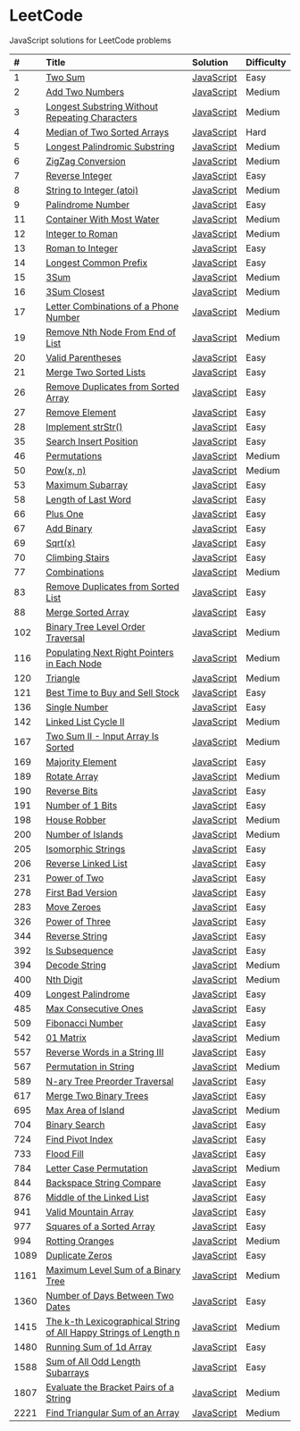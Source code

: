 # LeetCode

JavaScript solutions for LeetCode problems

| #    | Title | Solution | Difficulty |
| :--- | :---- | :------- | :--------- |
| 1    | [Two Sum](https://leetcode.com/problems/two-sum/) | [JavaScript](./solutions/0001_two_sum.js) | Easy |
| 2    | [Add Two Numbers](https://leetcode.com/problems/add-two-numbers/) | [JavaScript](./solutions/0002_add_two_numbers.js) | Medium |
| 3    | [Longest Substring Without Repeating Characters](https://leetcode.com/problems/longest-substring-without-repeating-characters/) | [JavaScript](./solutions/0003_longest_substring_without_repeating_characters.js) | Medium |
| 4    | [Median of Two Sorted Arrays](https://leetcode.com/problems/median-of-two-sorted-arrays/) | [JavaScript](./solutions/0004_median_of_two_sorted_arrays.js) | Hard |
| 5    | [Longest Palindromic Substring](https://leetcode.com/problems/longest-palindromic-substring/) | [JavaScript](./solutions/0005_longest_palindromic_substring.js) | Medium |
| 6    | [ZigZag Conversion](https://leetcode.com/problems/zigzag-conversion/) | [JavaScript](./solutions/0006_zigzag_conversion.js) | Medium |
| 7    | [Reverse Integer](https://leetcode.com/problems/reverse-integer/) | [JavaScript](./solutions/0007_reverse_integer.js) | Easy |
| 8    | [String to Integer (atoi)](https://leetcode.com/problems/string-to-integer-atoi/) | [JavaScript](./solutions/0008_string_to_integer_atoi.js) | Medium |
| 9    | [Palindrome Number](https://leetcode.com/problems/palindrome-number/) | [JavaScript](./solutions/0009_palindrome_number.js) | Easy |
| 11   | [Container With Most Water](https://leetcode.com/problems/container-with-most-water/) | [JavaScript](./solutions/0011_container_with_most_water.js) | Medium |
| 12   | [Integer to Roman](https://leetcode.com/problems/integer-to-roman/) | [JavaScript](./solutions/0012_integer_to_roman.js) | Medium |
| 13   | [Roman to Integer](https://leetcode.com/problems/roman-to-integer/) | [JavaScript](./solutions/0013_roman_to_integer.js) | Easy |
| 14   | [Longest Common Prefix](https://leetcode.com/problems/longest-common-prefix/) | [JavaScript](./solutions/0014_longest_common_prefix.js) | Easy |
| 15   | [3Sum](https://leetcode.com/problems/3sum/) | [JavaScript](./solutions/0015_3sum.js) | Medium |
| 16   | [3Sum Closest](https://leetcode.com/problems/3sum-closest/) | [JavaScript](./solutions/0016_3sum_closest.js) | Medium |
| 17   | [Letter Combinations of a Phone Number](https://leetcode.com/problems/letter-combinations-of-a-phone-number/) | [JavaScript](./solutions/0017_letter_combinations_of_a_phone_number.js) | Medium |
| 19   | [Remove Nth Node From End of List](https://leetcode.com/problems/remove-nth-node-from-end-of-list/) | [JavaScript](./solutions/0019_remove_nth_node_from_end_of_list.js) | Medium |
| 20   | [Valid Parentheses](https://leetcode.com/problems/valid-parentheses/) | [JavaScript](./solutions/0020_valid_parentheses.js) | Easy |
| 21   | [Merge Two Sorted Lists](https://leetcode.com/problems/merge-two-sorted-lists/) | [JavaScript](./solutions/0021_merge_two_sorted_lists.js) | Easy |
| 26   | [Remove Duplicates from Sorted Array](https://leetcode.com/problems/remove-duplicates-from-sorted-array/) | [JavaScript](./solutions/0026_remove_duplicates_from_sorted_array.js) | Easy |
| 27   | [Remove Element](https://leetcode.com/problems/remove-element/) | [JavaScript](./solutions/0027_remove_element.js) | Easy |
| 28   | [Implement strStr()](https://leetcode.com/problems/implement-strstr/) | [JavaScript](./solutions/0028_implement_strstr.js) | Easy |
| 35   | [Search Insert Position](https://leetcode.com/problems/search-insert-position/) | [JavaScript](./solutions/0035_search_insert_position.js) | Easy |
| 46   | [Permutations](https://leetcode.com/problems/permutations/) | [JavaScript](./solutions/0046_permutations.js) | Medium |
| 50   | [Pow(x, n)](https://leetcode.com/problems/powx-n/) | [JavaScript](./solutions/0050_powx_n.js) | Medium |
| 53   | [Maximum Subarray](https://leetcode.com/problems/maximum-subarray/) | [JavaScript](./solutions/0053_maximum_subarray.js) | Easy |
| 58   | [Length of Last Word](https://leetcode.com/problems/length-of-last-word/) | [JavaScript](./solutions/0058_length_of_last_word.js) | Easy |
| 66   | [Plus One](https://leetcode.com/problems/plus-one/) | [JavaScript](./solutions/0066_plus_one.js) | Easy |
| 67   | [Add Binary](https://leetcode.com/problems/add-binary/) | [JavaScript](./solutions/0067_add_binary.js) | Easy |
| 69   | [Sqrt(x)](https://leetcode.com/problems/sqrtx/) | [JavaScript](./solutions/0069_sqrtx.js) | Easy |
| 70   | [Climbing Stairs](https://leetcode.com/problems/climbing-stairs/) | [JavaScript](./solutions/0070_climbing_stairs.js) | Easy |
| 77   | [Combinations](https://leetcode.com/problems/combinations/) | [JavaScript](./solutions/0077_combinations.js) | Medium |
| 83   | [Remove Duplicates from Sorted List](https://leetcode.com/problems/remove-duplicates-from-sorted-list/) | [JavaScript](./solutions/0083_remove_duplicates_from_sorted_list.js) | Easy |
| 88   | [Merge Sorted Array](https://leetcode.com/problems/merge-sorted-array/) | [JavaScript](./solutions/0088_merge_sorted_array.js) | Easy |
| 102  | [Binary Tree Level Order Traversal](https://leetcode.com/problems/binary-tree-level-order-traversal/) | [JavaScript](./solutions/102_binary_tree_level_order_traversal.js) | Medium |
| 116  | [Populating Next Right Pointers in Each Node](https://leetcode.com/problems/populating-next-right-pointers-in-each-node/) | [JavaScript](./solutions/0116_populating_next_right_pointers_in_each_node.js) | Medium |
| 120  | [Triangle](https://leetcode.com/problems/triangle/) | [JavaScript](./solutions/0120_triangle.js) | Medium |
| 121  | [Best Time to Buy and Sell Stock](https://leetcode.com/problems/best-time-to-buy-and-sell-stock/) | [JavaScript](./solutions/0121_best_time_to_buy_and_sell_stock.js) | Easy |
| 136  | [Single Number](https://leetcode.com/problems/single-number/) | [JavaScript](./solutions/0136_single_number.js) | Easy |
| 142  | [Linked List Cycle II](https://leetcode.com/problems/linked-list-cycle-ii/) | [JavaScript](./solutions/0142_linked_list_cycle_ii.js) | Medium |
| 167  | [Two Sum II - Input Array Is Sorted](https://leetcode.com/problems/two-sum-ii-input-array-is-sorted/) | [JavaScript](./solutions/0167_two_sum_ii_input_array_is_sorted.js) | Medium |
| 169  | [Majority Element](https://leetcode.com/problems/majority-element/) | [JavaScript](./solutions/0169_majority_element.js) | Easy |
| 189  | [Rotate Array](https://leetcode.com/problems/rotate-array/) | [JavaScript](./solutions/0189_rotate_array.js) | Medium |
| 190  | [Reverse Bits](https://leetcode.com/problems/reverse-bits/) | [JavaScript](./solutions/0190_reverse_bits.js) | Easy |
| 191  | [Number of 1 Bits](https://leetcode.com/problems/number-of-1-bits/) | [JavaScript](./solutions/0191_number_of_1_bits.js) | Easy |
| 198  | [House Robber](https://leetcode.com/problems/house-robber/) | [JavaScript](./solutions/0198_house_robber.js) | Medium |
| 200  | [Number of Islands](https://leetcode.com/problems/number-of-islands/) | [JavaScript](./solutions/0200_number_of_islands.js) | Medium |
| 205  | [Isomorphic Strings](https://leetcode.com/problems/isomorphic-strings/) | [JavaScript](./solutions/0205_isomorphic_strings.js) | Easy |
| 206  | [Reverse Linked List](https://leetcode.com/problems/reverse-linked-list/) | [JavaScript](./solutions/0206_reverse_linked_list.js) | Easy |
| 231  | [Power of Two](https://leetcode.com/problems/power-of-two/) | [JavaScript](./solutions/0231_power_of_two.js) | Easy |
| 278  | [First Bad Version](https://leetcode.com/problems/first-bad-version/) | [JavaScript](./solutions/0278_first_bad_version.js) | Easy |
| 283  | [Move Zeroes](https://leetcode.com/problems/move-zeroes/) | [JavaScript](./solutions/0283_move_zeroes.js) | Easy |
| 326  | [Power of Three](https://leetcode.com/problems/power-of-three/) | [JavaScript](./solutions/0326_power_of_three.js) | Easy |
| 344  | [Reverse String](https://leetcode.com/problems/reverse-string/) | [JavaScript](./solutions/0344_reverse_string.js) | Easy |
| 392  | [Is Subsequence](https://leetcode.com/problems/is-subsequence/) | [JavaScript](./solutions/0392_is_subsequence.js) | Easy |
| 394  | [Decode String](https://leetcode.com/problems/decode-string/) | [JavaScript](./solutions/0394_decode_string.js) | Medium |
| 400  | [Nth Digit](https://leetcode.com/problems/nth-digit/) | [JavaScript](./solutions/0400_nth_digit.js) | Medium |
| 409  | [Longest Palindrome](https://leetcode.com/problems/longest-palindrome/) | [JavaScript](./solutions/0409_longest_palindrome.js) | Easy |
| 485  | [Max Consecutive Ones](https://leetcode.com/problems/max-consecutive-ones/) | [JavaScript](./solutions/0485_max_consecutive_ones.js) | Easy |
| 509  | [Fibonacci Number](https://leetcode.com/problems/fibonacci-number/) | [JavaScript](./solutions/0509_fibonacci_number.js) | Easy |
| 542  | [01 Matrix](https://leetcode.com/problems/01-matrix/) | [JavaScript](./solutions/0542_01_matrix.js) | Medium |
| 557  | [Reverse Words in a String III](https://leetcode.com/problems/reverse-words-in-a-string-iii/) | [JavaScript](./solutions/0557_reverse_words_in_a_string_iii.js) | Easy |
| 567  | [Permutation in String](https://leetcode.com/problems/permutation-in-string/) | [JavaScript](./solutions/0567_permutation_in_string.js) | Medium |
| 589  | [N-ary Tree Preorder Traversal](https://leetcode.com/problems/n-ary-tree-preorder-traversal/) | [JavaScript](./solutions/0589_n_ary_tree_preorder_traversal.js) | Easy |
| 617  | [Merge Two Binary Trees](https://leetcode.com/problems/merge-two-binary-trees/) | [JavaScript](./solutions/0617_merge_two_binary_trees.js) | Easy |
| 695  | [Max Area of Island](https://leetcode.com/problems/max-area-of-island/) | [JavaScript](./solutions/solutions/0695_max_area_of_island.js) | Medium |
| 704  | [Binary Search](https://leetcode.com/problems/binary-search/) | [JavaScript](./solutions/0704_binary_search.js) | Easy |
| 724  | [Find Pivot Index](https://leetcode.com/problems/find-pivot-index/) | [JavaScript](./solutions/0724_find_pivot_index.js) | Easy |
| 733  | [Flood Fill](https://leetcode.com/problems/flood-fill/) | [JavaScript](./solutions/0733_flood_fill.js) | Easy |
| 784  | [Letter Case Permutation](https://leetcode.com/problems/letter-case-permutation/) | [JavaScript](./solutions/0784_letter_case_permutation.js) | Medium |
| 844  | [Backspace String Compare](https://leetcode.com/problems/backspace-string-compare/) | [JavaScript](./solutions/0844_backspace_string_compare.js) | Easy |
| 876  | [Middle of the Linked List](https://leetcode.com/problems/middle-of-the-linked-list/) | [JavaScript](./solutions/0876_middle_of_the_linked_list.js) | Easy |
| 941  | [Valid Mountain Array](https://leetcode.com/problems/valid-mountain-array/) | [JavaScript](./solutions/0941_valid_mountain_array.js) | Easy |
| 977  | [Squares of a Sorted Array](https://leetcode.com/problems/squares-of-a-sorted-array/) | [JavaScript](./solutions/0977_squares_of_a_sorted_array.js) | Easy |
| 994  | [Rotting Oranges](https://leetcode.com/problems/rotting-oranges/) | [JavaScript](./solutions/0994_rotting_oranges.js) | Medium |
| 1089 | [Duplicate Zeros](https://leetcode.com/problems/duplicate-zeros/) | [JavaScript](./solutions/1089_duplicate_zeros.js) | Easy |
| 1161 | [Maximum Level Sum of a Binary Tree](https://leetcode.com/problems/maximum-level-sum-of-a-binary-tree/) | [JavaScript](./solutions/1161_maximum_level_sum_of_a_binary_tree.js) | Medium |
| 1360 | [Number of Days Between Two Dates](https://leetcode.com/problems/number-of-days-between-two-dates/) | [JavaScript](./solutions/1360_number_of_days_between_two_dates.js) | Easy |
| 1415 | [The k-th Lexicographical String of All Happy Strings of Length n](https://leetcode.com/problems/the-k-th-lexicographical-string-of-all-happy-strings-of-length-n/) | [JavaScript](./solutions/1415_the_k_th_lexicographical_string_of_all_happy_strings_of_length_n.js) | Medium |
| 1480 | [Running Sum of 1d Array](https://leetcode.com/problems/running-sum-of-1d-array/) | [JavaScript](./solutions/1480_running_sum_of_1d_array.js) | Easy |
| 1588 | [Sum of All Odd Length Subarrays](https://leetcode.com/problems/sum-of-all-odd-length-subarrays/) | [JavaScript](./solutions/1588_sum_of_all_odd_length_subarrays.js) | Easy |
| 1807 | [Evaluate the Bracket Pairs of a String](https://leetcode.com/problems/evaluate-the-bracket-pairs-of-a-string/) | [JavaScript](./solutions/1807_evaluate_the_bracket_pairs_of_a_string.js) | Medium |
| 2221 | [Find Triangular Sum of an Array](https://leetcode.com/problems/find-triangular-sum-of-an-array/) | [JavaScript](./solutions/2221_find_triangular_sum_of_an_array.js) | Medium |
